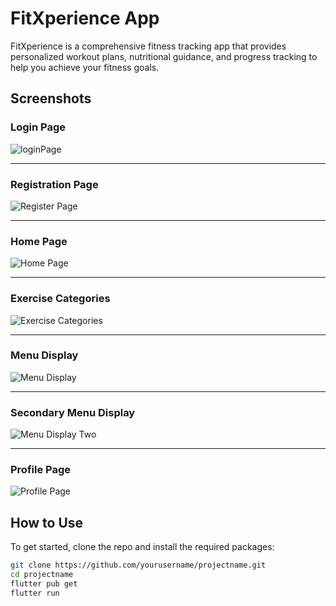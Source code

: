 
# FitXperience App

FitXperience is a comprehensive fitness tracking app that provides personalized workout plans, nutritional guidance, and progress tracking to help you achieve your fitness goals.

## Screenshots

### Login Page
![loginPage](https://github.com/HashirSaeed01/FitXperience/assets/131279174/065234cc-75e6-48a6-8296-12b7843f67f4)

---

### Registration Page
![Register Page](https://github.com/HashirSaeed01/FitXperience/assets/131279174/85720307-62e4-4661-8368-3ed5c2af4800)

---

### Home Page
![Home Page](https://github.com/HashirSaeed01/FitXperience/assets/131279174/8db4a3d1-7434-4e0c-b066-ff6ab33c4629)

---

### Exercise Categories
![Exercise Categories](https://github.com/HashirSaeed01/FitXperience/assets/131279174/0e8f0b50-7c25-4444-b5d5-18637a118221)

---

### Menu Display
![Menu Display](https://github.com/HashirSaeed01/FitXperience/assets/131279174/098f26c0-a3a0-4103-9b2a-88f498f019bf)

---

### Secondary Menu Display
![Menu Display Two](https://github.com/HashirSaeed01/FitXperience/assets/131279174/4cbc9487-605f-4996-87df-4685932b2aa9)

---

### Profile Page
![Profile Page](https://github.com/HashirSaeed01/FitXperience/assets/131279174/f7536b8c-acae-4775-8757-bdc4eb236aff)

## How to Use

To get started, clone the repo and install the required packages:

```bash
git clone https://github.com/yourusername/projectname.git
cd projectname
flutter pub get
flutter run



